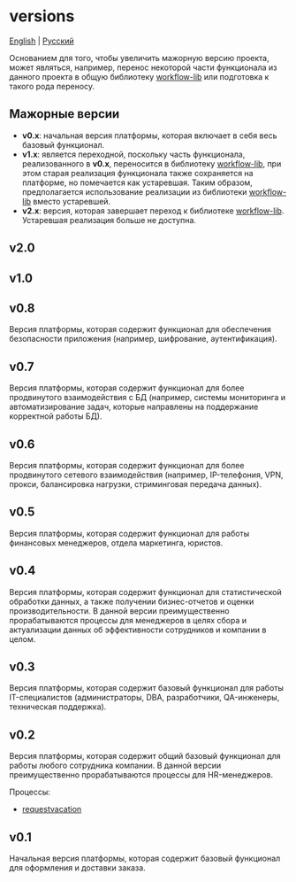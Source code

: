 # versions

[English](versions.md) | [Русский](versions.ru.md)

Основанием для того, чтобы увеличить мажорную версию проекта, может являться, например, перенос некоторой части функционала из данного проекта в общую библиотеку [workflow-lib](https://github.com/alexeysp11/workflow-lib) или подготовка к такого рода переносу.

## Мажорные версии

- **v0.x**: начальная версия платформы, которая включает в себя весь базовый функционал.
- **v1.x**: является переходной, поскольку часть функционала, реализованного в **v0.x**, переносится в библиотеку [workflow-lib](https://github.com/alexeysp11/workflow-lib), при этом старая реализация функционала также сохраняется на платформе, но помечается как устаревшая. Таким образом, предполагается использование реализации из библиотеки [workflow-lib](https://github.com/alexeysp11/workflow-lib) вместо устаревшей.
- **v2.x**: версия, которая завершает переход к библиотеке [workflow-lib](https://github.com/alexeysp11/workflow-lib). Устаревшая реализация больше не доступна.

## v2.0

## v1.0

## v0.8

Версия платформы, которая содержит функционал для обеспечения безопасности приложения (например, шифрование, аутентификация). 

## v0.7

Версия платформы, которая содержит функционал для более продвинутого взаимодействия с БД (например, системы мониторинга и автоматизирование задач, которые направлены на поддержание корректной работы БД).

## v0.6

Версия платформы, которая содержит функционал для более продвинутого сетевого взаимодействия (например, IP-телефония, VPN, прокси, балансировка нагрузки, стриминговая передача данных). 

## v0.5

Версия платформы, которая содержит функционал для работы финансовых менеджеров, отдела маркетинга, юристов. 

## v0.4

Версия платформы, которая содержит функционал для статистической обработки данных, а также получении бизнес-отчетов и оценки производительности.
В данной версии преимущественно прорабатываются процессы для менеджеров в целях сбора и актуализации данных об эффективности сотрудников и компании в целом.

## v0.3

Версия платформы, которая содержит базовый функционал для работы IT-специалистов (администраторы, DBA, разработчики, QA-инженеры, техническая поддержка).

## v0.2

Версия платформы, которая содержит общий базовый функционал для работы любого сотрудника компании. 
В данной версии преимущественно прорабатываются процессы для HR-менеджеров.

Процессы:
- [requestvacation](processes/systembackend/requestvacation.ru.md)

## v0.1

Начальная версия платформы, которая содержит базовый функционал для оформления и доставки заказа.
